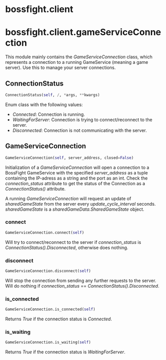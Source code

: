 <h1 id="bossfight.client">bossfight.client</h1>


<h1 id="bossfight.client.gameServiceConnection">bossfight.client.gameServiceConnection</h1>


This module mainly contains the *GameServiceConnection* class, which represents a connection to a
running GameService (meaning a game server). Use this to manage your server connections.

<h2 id="bossfight.client.gameServiceConnection.ConnectionStatus">ConnectionStatus</h2>

```python
ConnectionStatus(self, /, *args, **kwargs)
```

Enum class with the following values:
- *Connected*: Connection is running.
- *WaitingForServer*: Connection is trying to connect/reconnect to the server.
- *Disconnected*: Connection is not communicating with the server.

<h2 id="bossfight.client.gameServiceConnection.GameServiceConnection">GameServiceConnection</h2>

```python
GameServiceConnection(self, server_address, closed=False)
```

Initialization of a *GameServiceConnection* will open a connection to a BossFight GameService
with the specified *server_address* as a tuple containing the IP-adress as a string and the
port as an int. Check the *connection_status* attribute to get the status of the Connection as
a *ConnectionStatus()* attribute.

A running *GameServiceConnection* will request an update of *sharedGameState* from the server
every *update_cycle_interval* seconds.
*sharedGameState* is a *sharedGameData.SharedGameState* object.

<h3 id="bossfight.client.gameServiceConnection.GameServiceConnection.connect">connect</h3>

```python
GameServiceConnection.connect(self)
```

Will try to connect/reconnect to the server if *connection_status* is
*ConnectionStatus().Disconnected*, otherwise does nothing.

<h3 id="bossfight.client.gameServiceConnection.GameServiceConnection.disconnect">disconnect</h3>

```python
GameServiceConnection.disconnect(self)
```

Will stop the connection from sending any further requests to the server.
Will do nothing if *connection_status* == *ConnectionStatus().Disconnected*.

<h3 id="bossfight.client.gameServiceConnection.GameServiceConnection.is_connected">is_connected</h3>

```python
GameServiceConnection.is_connected(self)
```

Returns *True* if the connection status is *Connected*.

<h3 id="bossfight.client.gameServiceConnection.GameServiceConnection.is_waiting">is_waiting</h3>

```python
GameServiceConnection.is_waiting(self)
```

Returns *True* if the connection status is *WaitingForServer*.

